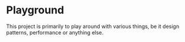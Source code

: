 # Playground

This project is primarily to play around with various things, be it design patterns, performance or anything else.